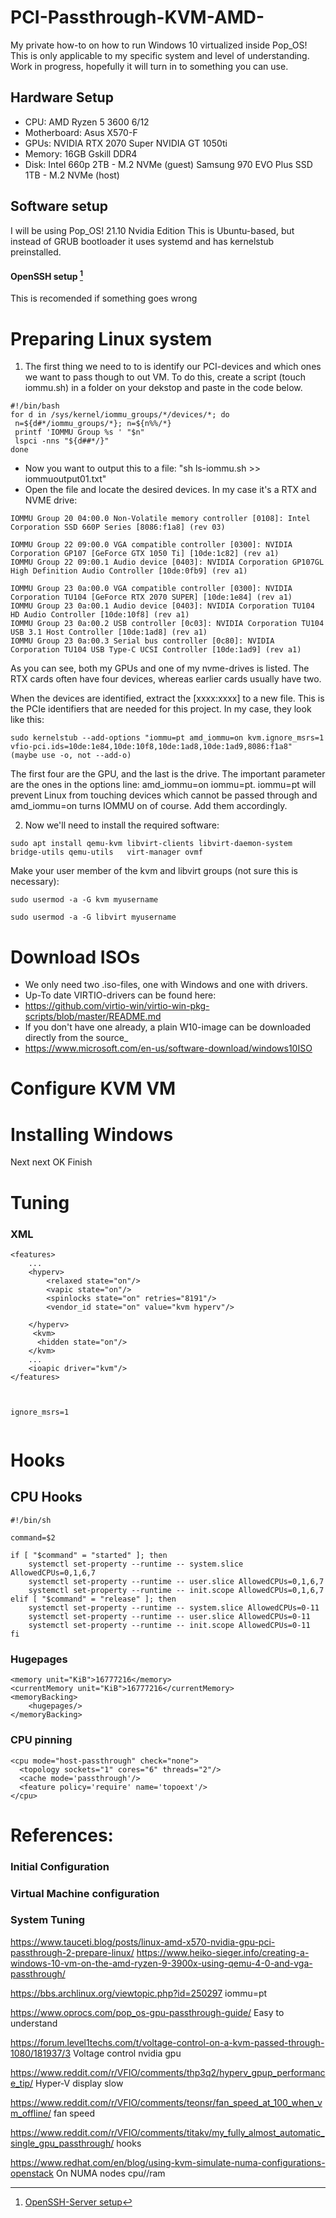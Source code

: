 


# PCI-Passthrough-KVM-AMD-
My private how-to on how to run Windows 10 virtualized inside Pop_OS!
This is only applicable to my specific system and level of understanding. 
Work in progress, hopefully it will turn in to something you can use.



## Hardware Setup
- CPU: 
AMD Ryzen 5 3600 6/12
- Motherboard: 
Asus X570-F
- GPUs:
NVIDIA RTX 2070 Super
NVIDIA GT 1050ti
- Memory:
16GB Gskill DDR4 
- Disk:
Intel 660p 2TB - M.2 NVMe (guest)
Samsung 970 EVO Plus SSD 1TB - M.2 NVMe (host)

## Software setup
I will be using Pop_OS! 21.10 Nvidia Edition
This is Ubuntu-based, but instead of GRUB bootloader it uses systemd and has kernelstub preinstalled.

#### OpenSSH setup [^1]
This is recomended if something goes wrong
# Preparing Linux system




1. The first thing we need to to is identify our PCI-devices and which ones we want to pass though to out VM. 
 To do this, create a script (touch iommu.sh) in a folder on your dekstop and paste in the code below. 
 ```
 #!/bin/bash
for d in /sys/kernel/iommu_groups/*/devices/*; do
  n=${d#*/iommu_groups/*}; n=${n%%/*}
  printf 'IOMMU Group %s ' "$n"
  lspci -nns "${d##*/}"
done
```
   - Now you want to output this to a file: "sh ls-iommu.sh >> iommuoutput01.txt"
   - Open the file and locate the desired devices. In my case it's a RTX and NVME drive:

```
IOMMU Group 20 04:00.0 Non-Volatile memory controller [0108]: Intel Corporation SSD 660P Series [8086:f1a8] (rev 03)

IOMMU Group 22 09:00.0 VGA compatible controller [0300]: NVIDIA Corporation GP107 [GeForce GTX 1050 Ti] [10de:1c82] (rev a1)
IOMMU Group 22 09:00.1 Audio device [0403]: NVIDIA Corporation GP107GL High Definition Audio Controller [10de:0fb9] (rev a1)

IOMMU Group 23 0a:00.0 VGA compatible controller [0300]: NVIDIA Corporation TU104 [GeForce RTX 2070 SUPER] [10de:1e84] (rev a1)
IOMMU Group 23 0a:00.1 Audio device [0403]: NVIDIA Corporation TU104 HD Audio Controller [10de:10f8] (rev a1)
IOMMU Group 23 0a:00.2 USB controller [0c03]: NVIDIA Corporation TU104 USB 3.1 Host Controller [10de:1ad8] (rev a1)
IOMMU Group 23 0a:00.3 Serial bus controller [0c80]: NVIDIA Corporation TU104 USB Type-C UCSI Controller [10de:1ad9] (rev a1)
```
As you can see, both my GPUs and one of my nvme-drives is listed. The RTX cards often have four devices, whereas earlier cards usually have two.

When the devices are identified, extract the [xxxx:xxxx] to a new file. This is the PCIe identifiers that are needed for this project.
In my case, they look like this:
```
sudo kernelstub --add-options "iommu=pt amd_iommu=on kvm.ignore_msrs=1 vfio-pci.ids=10de:1e84,10de:10f8,10de:1ad8,10de:1ad9,8086:f1a8"
(maybe use -o, not --add-o)

```
The first four are the GPU, and the last is the drive.
The important parameter are the ones in the options line: amd_iommu=on iommu=pt. iommu=pt will prevent Linux from touching devices which cannot be passed through and amd_iommu=on turns IOMMU on of course. Add them accordingly.


2. Now we'll need to install the required software:
```
sudo apt install qemu-kvm libvirt-clients libvirt-daemon-system bridge-utils qemu-utils   virt-manager ovmf

```


Make your user member of the kvm and libvirt groups (not sure this is necessary):

```
sudo usermod -a -G kvm myusername
```
```
sudo usermod -a -G libvirt myusername
```

# Download ISOs
- We only need two .iso-files, one with Windows and one with drivers.
- Up-To date VIRTIO-drivers can be found here:
- https://github.com/virtio-win/virtio-win-pkg-scripts/blob/master/README.md
- If you don't have one already, a plain W10-image can be downloaded directly from the source_
- https://www.microsoft.com/en-us/software-download/windows10ISO

# Configure KVM VM


# Installing Windows
Next next OK Finish

# Tuning

### XML
```
<features>
    ...
    <hyperv>
        <relaxed state="on"/>
        <vapic state="on"/>
        <spinlocks state="on" retries="8191"/>
        <vendor_id state="on" value="kvm hyperv"/>
        
    </hyperv>
     <kvm>
      <hidden state="on"/>
    </kvm>
    ...
    <ioapic driver="kvm"/>
</features>
```
```
 
```
```
ignore_msrs=1
```
```
```



# Hooks
## CPU Hooks
```
#!/bin/sh

command=$2

if [ "$command" = "started" ]; then
    systemctl set-property --runtime -- system.slice AllowedCPUs=0,1,6,7
    systemctl set-property --runtime -- user.slice AllowedCPUs=0,1,6,7
    systemctl set-property --runtime -- init.scope AllowedCPUs=0,1,6,7
elif [ "$command" = "release" ]; then
    systemctl set-property --runtime -- system.slice AllowedCPUs=0-11
    systemctl set-property --runtime -- user.slice AllowedCPUs=0-11
    systemctl set-property --runtime -- init.scope AllowedCPUs=0-11
fi
```

### Hugepages

```
<memory unit="KiB">16777216</memory>
<currentMemory unit="KiB">16777216</currentMemory>
<memoryBacking>
    <hugepages/>
</memoryBacking>
```

### CPU pinning

```
<cpu mode="host-passthrough" check="none">
  <topology sockets="1" cores="6" threads="2"/>
  <cache mode='passthrough'/>
  <feature policy='require' name='topoext'/>
</cpu>
```


# References:

### Initial Configuration

[^1]: [OpenSSH-Server setup](https://support.system76.com/articles/server-setup/)

### Virtual Machine configuration

### System Tuning

     
https://www.tauceti.blog/posts/linux-amd-x570-nvidia-gpu-pci-passthrough-2-prepare-linux/
https://www.heiko-sieger.info/creating-a-windows-10-vm-on-the-amd-ryzen-9-3900x-using-qemu-4-0-and-vga-passthrough/

https://bbs.archlinux.org/viewtopic.php?id=250297
iommu=pt

https://www.oprocs.com/pop_os-gpu-passthrough-guide/
Easy to understand

https://forum.level1techs.com/t/voltage-control-on-a-kvm-passed-through-1080/181937/3
Voltage control nvidia gpu

https://www.reddit.com/r/VFIO/comments/thp3q2/hyperv_gpup_performance_tip/
Hyper-V display slow

https://www.reddit.com/r/VFIO/comments/teonsr/fan_speed_at_100_when_vm_offline/
fan speed

https://www.reddit.com/r/VFIO/comments/titakv/my_fully_almost_automatic_single_gpu_passthrough/
hooks

https://www.redhat.com/en/blog/using-kvm-simulate-numa-configurations-openstack
On NUMA nodes cpu//ram

